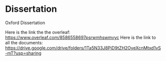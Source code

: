 # Dissertation
Oxford Dissertation


Here is the link the the overleaf: https://www.overleaf.com/8586558697psrwmhswmvyc
Here is the link to all the documents: https://drive.google.com/drive/folders/1Ta5N33J8PjD9tZH2OyeXcnMtxd1vS-mT?usp=sharing
